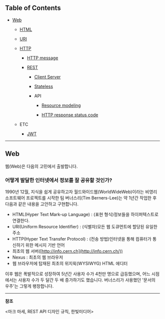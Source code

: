 ## Table of Contents

- [Web](#web)

    - [HTML](https://github.com/eastshine-high/til/blob/main/web/html.md)

    - [URI](https://github.com/eastshine-high/til/blob/main/web/http/uri.md)

    - [HTTP](https://github.com/eastshine-high/til/tree/main/web/http)        

        - [HTTP message](https://github.com/eastshine-high/til/blob/main/web/http/http-message.md)

        - [REST](https://github.com/eastshine-high/til/tree/main/web/http/rest)

            - [Client Server](https://github.com/eastshine-high/til/blob/main/web/http/rest/client-server.md)

            - [Stateless](https://github.com/eastshine-high/til/blob/main/web/http/rest/stateless.md)

            - API

                - [Resource modeling](https://github.com/eastshine-high/til/blob/main/web/http/rest/api/resource-modeling.md)

                - [HTTP response status code](https://github.com/eastshine-high/til/blob/main/web/http/rest/api/http-response-status-code.md)

    - ETC

        - [JWT](https://github.com/eastshine-high/til/blob/main/web/jwt.md)

---

## Web <a name = "web"></a>

웹(Web)은 다음의 고민에서 출발합니다.

### 어떻게 발달한 인터넷에서 정보를 잘 공유할 것인가?

1990년 12월, 지식을 쉽게 공유하고자 월드와이드웹(WorldWideWeb)이라는 비영리 소프트웨어 프로젝트를 시작한 팀 버너스리(Tim Berners-Lee)는 약 1년간 작업한 후 다음과 같은 내용을 고안하고 구현합니다.

- HTML(Hyper Text Mark-up Language) : (표현 형식)정보들을 하이퍼텍스트로 연결한다.
- URI(Uniform Resource Identifier) : (식별자)모든 웹 도큐먼트에 할당된 유일한 주소
- HTTP(Hyper Text Transfer Protocol) : (전송 방법)인터넷을 통해 컴퓨터가 통신하기 위한 메시지 기반 언어
- 최초의 웹 서버([http://info.cern.ch](http://info.cern.ch/))
- Nexus : 최초의 웹 브라우저
- 웹 브라우저에 탑재된 최초의 위지윅(WYSIWYG) HTML 에디터

이후 웹은 폭발적으로 성장하여 5년간 사용자 수가 4천만 명으로 급등했으며, 어느 시점에서는 사용자 수가 두 달간 두 배 증가하기도 했습니다. 버너스리가 사용했던 '문서의 우주'는 그렇게 팽창합니다.

---

**참조**

<마크 마세, REST API 디자인 규칙, 한빛미디어>
